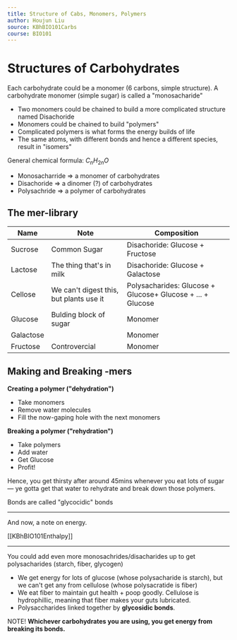 ```yaml
---
title: Structure of Cabs, Monomers, Polymers
author: Houjun Liu
source: KBhBIO101Carbs
course: BIO101
---
```


# Structures of Carbohydrates
Each carbohydrate could be a monomer (6 carbons, simple structure). A carbohydrate monomer (simple sugar) is called a "monosacharide"

* Two monomers could be chained to build a more complicated structure named Disachoride
* Monomers could be chained to build "polymers"
* Complicated polymers is what forms the energy builds of life
* The same atoms, with different bonds and hence a different species, result in "isomers"

General chemical formula: $C_n H_{2n} O$

- Monosacharride => a monomer of carbohydrates
- Disachoride => a dinomer (?) of carbohydrates
- Polysachride => a polymer of carbohydrates

## The mer-library

| Name      | Note                                    | Composition                                                |
|-----------|-----------------------------------------|------------------------------------------------------------|
| Sucrose   | Common Sugar                            | Disachoride: Glucose + Fructose                            |
| Lactose   | The thing that's in milk                | Disachoride: Glucose + Galactose                           |
| Cellose   | We can't digest this, but plants use it | Polysacharides: Glucose + Glucose+ Glucose + ... + Glucose |
| Glucose   | Bulding block of sugar                  | Monomer                                                    |
| Galactose |                                         | Monomer                                                    |
| Fructose  | Controvercial                           | Monomer                                                    |

## Making and Breaking -mers
**Creating a polymer ("dehydration")**

* Take monomers
* Remove water molecules
* Fill the now-gaping hole with the next monomers

**Breaking a polymer ("rehydration")**

* Take polymers
* Add water
* Get Glucose
* Profit!

Hence, you get thirsty after around 45mins whenever you eat lots of sugar — ye gotta get that water to rehydrate and break down those polymers.

Bonds are called "glycocidic" bonds

***

And now, a note on energy.

[[KBhBIO101Enthalpy]]

***

You could add even more monosachrides/disacharides up to get polysacharides (starch, fiber, glycogen)

* We get energy for lots of glucose (whose polysacharide is starch), but we can't get any from cellulose (whose polysacratide is fiber)
* We eat fiber to maintain gut health + poop goodly. Cellulose is hydrophillic, meaning that fiber makes your guts lubricated. 
* Polysaccharides linked together by **glycosidic bonds**.

NOTE! **Whichever carbohydrates you are using, you get energy from breaking its bonds.**
